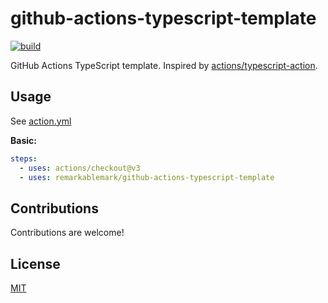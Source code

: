 # github-actions-typescript-template

[![build](https://github.com/remarkablemark/github-actions-typescript-template/actions/workflows/build.yml/badge.svg)](https://github.com/remarkablemark/github-actions-typescript-template/actions/workflows/build.yml)

GitHub Actions TypeScript template. Inspired by [actions/typescript-action](https://github.com/actions/typescript-action).

## Usage

See [action.yml](action.yml)

**Basic:**

```yaml
steps:
  - uses: actions/checkout@v3
  - uses: remarkablemark/github-actions-typescript-template
```

## Contributions

Contributions are welcome!

## License

[MIT](LICENSE)
